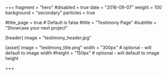 +++
fragment = "hero"
#disabled = true
date = "2016-09-07"
weight = 100
background = "secondary"
particles = true

#title_page = true # Default is false
#title = "Testimony Page"
#subtitle = "Showcase your next project"

[header]
  image = "testimony_header.jpg"

[asset]
  image = "testimony_title.png"
  width = "300px" # optional - will default to image width
  #height = "150px" # optional - will default to image height

+++